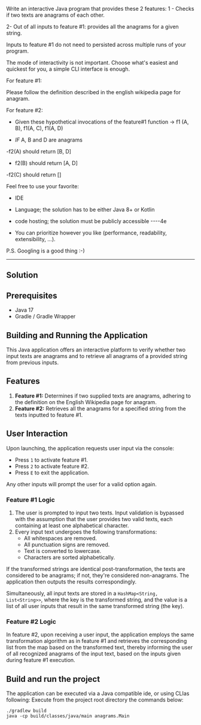 Write an interactive Java program that provides these 2 features: 1 - Checks if two texts are anagrams of each other.

2- Out of all inputs to feature #1: provides all the anagrams for a given string.

Inputs to feature #1 do not need to persisted across multiple runs of your program.

The mode of interactivity is not important. Choose what's easiest and quickest for you, a simple CLI interface is enough.

For feature #1:

Please follow the definition described in the english wikipedia page for anagram.

For feature #2:

- Given these hypothetical invocations of the feature#1 function -> f1 (A, B), f1(A, C), f1(A, D)

- *IF* A, B and D are anagrams

-f2(A) should return [B, D]

- f2(B) should return [A, D]

-f2(C) should return []

Feel free to use your favorite:

- IDE

- Language; the solution has to be either Java 8+ or Kotlin

- code hosting; the solution must be publicly accessible
----4e
- You can prioritize however you like (performance, readability, extensibility, ...).

P.S. Googling is a good thing :-)


---------------------
## Solution

## Prerequisites
- Java 17
- Gradle / Gradle Wrapper

## Building and Running the Application

This Java application offers an interactive platform to verify whether two input texts are anagrams and to retrieve all anagrams of a provided string from previous inputs.

## Features

1. **Feature #1:** Determines if two supplied texts are anagrams, adhering to the definition on the English Wikipedia page for anagram.
2. **Feature #2:** Retrieves all the anagrams for a specified string from the texts inputted to feature #1.

## User Interaction

Upon launching, the application requests user input via the console:

- Press `1` to activate feature #1.
- Press `2` to activate feature #2.
- Press `E` to exit the application.

Any other inputs will prompt the user for a valid option again.

### Feature #1 Logic

1. The user is prompted to input two texts. Input validation is bypassed with the assumption that the user provides two valid texts, each containing at least one alphabetical character.
2. Every input text undergoes the following transformations:
   - All whitespaces are removed.
   - All punctuation signs are removed.
   - Text is converted to lowercase.
   - Characters are sorted alphabetically.

If the transformed strings are identical post-transformation, the texts are considered to be anagrams; if not, they're considered non-anagrams. The application then outputs the results correspondingly.

Simultaneously, all input texts are stored in a `HashMap<String, List<String>>`, where the key is the transformed string, and the value is a list of all user inputs that result in the same transformed string (the key).

### Feature #2 Logic

In feature #2, upon receiving a user input, the application employs the same transformation algorithm as in feature #1 and retrieves the corresponding list from the map based on the transformed text, thereby informing the user of all recognized anagrams of the input text, based on the inputs given during feature #1 execution.


## Build and run the project
The application can be executed via a Java compatible ide, or using CLIas following:
Execute from the project root directory the commands below:

```
./gradlew build
java -cp build/classes/java/main anagrams.Main
```